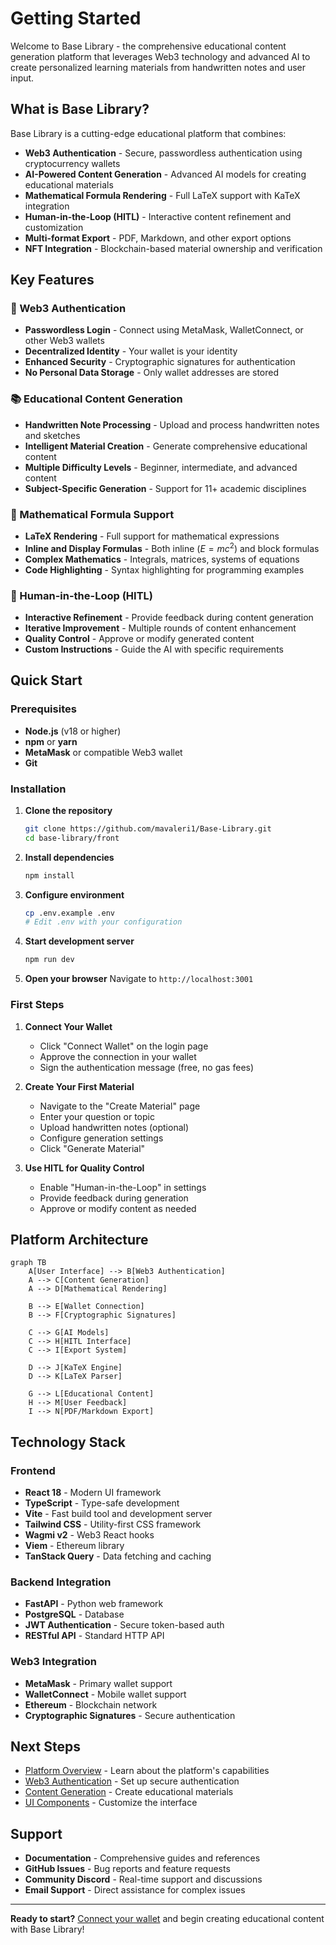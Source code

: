 # Getting Started

Welcome to Base Library - the comprehensive educational content generation platform that leverages Web3 technology and advanced AI to create personalized learning materials from handwritten notes and user input.

## What is Base Library?

Base Library is a cutting-edge educational platform that combines:

- **Web3 Authentication** - Secure, passwordless authentication using cryptocurrency wallets
- **AI-Powered Content Generation** - Advanced AI models for creating educational materials
- **Mathematical Formula Rendering** - Full LaTeX support with KaTeX integration
- **Human-in-the-Loop (HITL)** - Interactive content refinement and customization
- **Multi-format Export** - PDF, Markdown, and other export options
- **NFT Integration** - Blockchain-based material ownership and verification

## Key Features

### 🔐 Web3 Authentication
- **Passwordless Login** - Connect using MetaMask, WalletConnect, or other Web3 wallets
- **Decentralized Identity** - Your wallet is your identity
- **Enhanced Security** - Cryptographic signatures for authentication
- **No Personal Data Storage** - Only wallet addresses are stored

### 📚 Educational Content Generation
- **Handwritten Note Processing** - Upload and process handwritten notes and sketches
- **Intelligent Material Creation** - Generate comprehensive educational content
- **Multiple Difficulty Levels** - Beginner, intermediate, and advanced content
- **Subject-Specific Generation** - Support for 11+ academic disciplines

### 🧮 Mathematical Formula Support
- **LaTeX Rendering** - Full support for mathematical expressions
- **Inline and Display Formulas** - Both inline ($E = mc^2$) and block formulas
- **Complex Mathematics** - Integrals, matrices, systems of equations
- **Code Highlighting** - Syntax highlighting for programming examples

### 🤝 Human-in-the-Loop (HITL)
- **Interactive Refinement** - Provide feedback during content generation
- **Iterative Improvement** - Multiple rounds of content enhancement
- **Quality Control** - Approve or modify generated content
- **Custom Instructions** - Guide the AI with specific requirements

## Quick Start

### Prerequisites

- **Node.js** (v18 or higher)
- **npm** or **yarn**
- **MetaMask** or compatible Web3 wallet
- **Git**

### Installation

1. **Clone the repository**
   ```bash
   git clone https://github.com/mavaleri1/Base-Library.git
   cd base-library/front
   ```

2. **Install dependencies**
   ```bash
   npm install
   ```

3. **Configure environment**
   ```bash
   cp .env.example .env
   # Edit .env with your configuration
   ```

4. **Start development server**
   ```bash
   npm run dev
   ```

5. **Open your browser**
   Navigate to `http://localhost:3001`

### First Steps

1. **Connect Your Wallet**
   - Click "Connect Wallet" on the login page
   - Approve the connection in your wallet
   - Sign the authentication message (free, no gas fees)

2. **Create Your First Material**
   - Navigate to the "Create Material" page
   - Enter your question or topic
   - Upload handwritten notes (optional)
   - Configure generation settings
   - Click "Generate Material"

3. **Use HITL for Quality Control**
   - Enable "Human-in-the-Loop" in settings
   - Provide feedback during generation
   - Approve or modify content as needed

## Platform Architecture

```mermaid
graph TB
    A[User Interface] --> B[Web3 Authentication]
    A --> C[Content Generation]
    A --> D[Mathematical Rendering]
    
    B --> E[Wallet Connection]
    B --> F[Cryptographic Signatures]
    
    C --> G[AI Models]
    C --> H[HITL Interface]
    C --> I[Export System]
    
    D --> J[KaTeX Engine]
    D --> K[LaTeX Parser]
    
    G --> L[Educational Content]
    H --> M[User Feedback]
    I --> N[PDF/Markdown Export]
```

## Technology Stack

### Frontend
- **React 18** - Modern UI framework
- **TypeScript** - Type-safe development
- **Vite** - Fast build tool and development server
- **Tailwind CSS** - Utility-first CSS framework
- **Wagmi v2** - Web3 React hooks
- **Viem** - Ethereum library
- **TanStack Query** - Data fetching and caching

### Backend Integration
- **FastAPI** - Python web framework
- **PostgreSQL** - Database
- **JWT Authentication** - Secure token-based auth
- **RESTful API** - Standard HTTP API

### Web3 Integration
- **MetaMask** - Primary wallet support
- **WalletConnect** - Mobile wallet support
- **Ethereum** - Blockchain network
- **Cryptographic Signatures** - Secure authentication

## Next Steps

- [Platform Overview](./platform-overview/introduction) - Learn about the platform's capabilities
- [Web3 Authentication](./web3-authentication/overview) - Set up secure authentication
- [Content Generation](./content-generation/overview) - Create educational materials
- [UI Components](./ui-components/overview) - Customize the interface

## Support

- **Documentation** - Comprehensive guides and references
- **GitHub Issues** - Bug reports and feature requests
- **Community Discord** - Real-time support and discussions
- **Email Support** - Direct assistance for complex issues

---

**Ready to start?** [Connect your wallet](./web3-authentication/quick-start) and begin creating educational content with Base Library!
